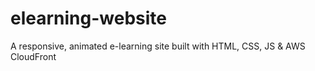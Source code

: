 # elearning-website
A responsive, animated e-learning site built with HTML, CSS, JS &amp; AWS CloudFront
